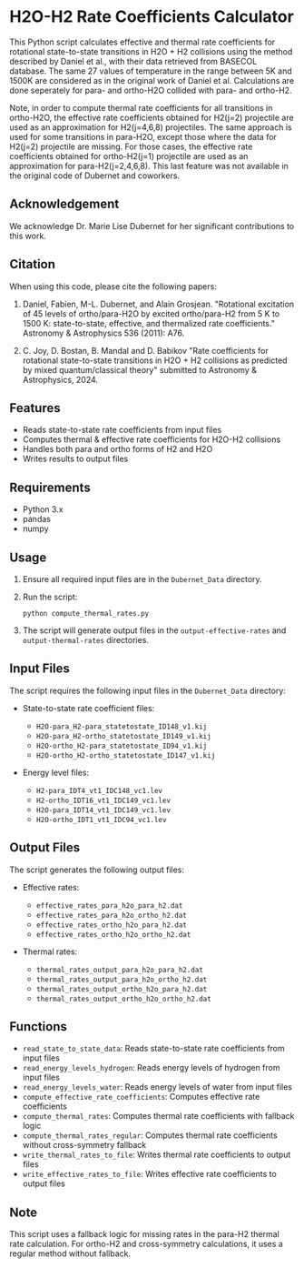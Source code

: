 

# H2O-H2 Rate Coefficients Calculator

This Python script calculates effective and thermal rate coefficients for rotational state-to-state transitions in H2O + H2 collisions using the method described by Daniel et al., with their data retrieved from BASECOL database. The same 27 values of temperature in the range between 5K and 1500K are considered as in the original work of Daniel et al. Calculations are done seperately for para- and ortho-H2O collided with para- and ortho-H2.

Note, in order to compute thermal rate coefficients for all transitions in ortho-H2O, the effective rate coefficients obtained for H2(j=2) projectile are used as an approximation for H2(j=4,6,8) projectiles. The same approach is used for some transitions in para-H2O, except those where the data for H2(j=2) projectile are missing. For those cases, the effective rate coefficients obtained for ortho-H2(j=1) projectile are used as an approximation for para-H2(j=2,4,6,8). This last feature was not available in the original code of Dubernet and coworkers.

## Acknowledgement

We acknowledge Dr. Marie Lise Dubernet for her significant contributions to this work.

## Citation

When using this code, please cite the following papers:

1. Daniel, Fabien, M-L. Dubernet, and Alain Grosjean. "Rotational excitation of 45 levels of ortho/para-H2O by excited ortho/para-H2 from 5 K to 1500 K: state-to-state, effective, and thermalized rate coefficients." Astronomy & Astrophysics 536 (2011): A76.

2. C. Joy, D. Bostan, B. Mandal and D. Babikov "Rate coefficients for rotational state-to-state transitions in H2O + H2 collisions as predicted by mixed quantum/classical theory" submitted to Astronomy & Astrophysics, 2024.

## Features

- Reads state-to-state rate coefficients from input files
- Computes thermal & effective rate coefficients for H2O-H2 collisions
- Handles both para and ortho forms of H2 and H2O
- Writes results to output files

## Requirements

- Python 3.x
- pandas
- numpy

## Usage

1. Ensure all required input files are in the `Dubernet_Data` directory.
2. Run the script:

   ```
   python compute_thermal_rates.py 
   ```

3. The script will generate output files in the `output-effective-rates` and `output-thermal-rates` directories.

## Input Files

The script requires the following input files in the `Dubernet_Data` directory:

- State-to-state rate coefficient files:
  - `H2O-para_H2-para_statetostate_ID148_v1.kij`
  - `H2O-para_H2-ortho_statetostate_ID149_v1.kij`
  - `H2O-ortho_H2-para_statetostate_ID94_v1.kij`
  - `H2O-ortho_H2-ortho_statetostate_ID147_v1.kij`

- Energy level files:
  - `H2-para_IDT4_vt1_IDC148_vc1.lev`
  - `H2-ortho_IDT16_vt1_IDC149_vc1.lev`
  - `H2O-para_IDT14_vt1_IDC149_vc1.lev`
  - `H2O-ortho_IDT1_vt1_IDC94_vc1.lev`

## Output Files

The script generates the following output files:

- Effective rates:
  - `effective_rates_para_h2o_para_h2.dat`
  - `effective_rates_para_h2o_ortho_h2.dat`
  - `effective_rates_ortho_h2o_para_h2.dat`
  - `effective_rates_ortho_h2o_ortho_h2.dat`

- Thermal rates:
  - `thermal_rates_output_para_h2o_para_h2.dat`
  - `thermal_rates_output_para_h2o_ortho_h2.dat`
  - `thermal_rates_output_ortho_h2o_para_h2.dat`
  - `thermal_rates_output_ortho_h2o_ortho_h2.dat`

## Functions

- `read_state_to_state_data`: Reads state-to-state rate coefficients from input files
- `read_energy_levels_hydrogen`: Reads energy levels of hydrogen from input files
- `read_energy_levels_water`: Reads energy levels of water from input files
- `compute_effective_rate_coefficients`: Computes effective rate coefficients
- `compute_thermal_rates`: Computes thermal rate coefficients with fallback logic
- `compute_thermal_rates_regular`: Computes thermal rate coefficients without cross-symmetry fallback
- `write_thermal_rates_to_file`: Writes thermal rate coefficients to output files
- `write_effective_rates_to_file`: Writes effective rate coefficients to output files

## Note

This script uses a fallback logic for missing rates in the para-H2 thermal rate calculation. For ortho-H2 and cross-symmetry calculations, it uses a regular method without fallback.
